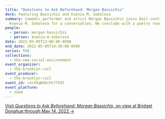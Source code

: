 ```yaml
---
title: "Questions to Ask Beforehand: Morgan Bassichis"
deck: Featuring Bassichis and Ksenia M. Soboleva
summary: Comedic performer and artist Morgan Bassichis joins Rail contributor
  Ksenia M. Soboleva for a conversation. We conclude with a poetry reading.
people:
  - person: morgan-bassichis
  - person: ksenia-m-soboleva
date: 2022-05-05T13:00:00-0500
end_date: 2022-05-05T14:30:00-0500
series: 556
collections:
  - the-new-social-environment
event_organizer:
  - the-brooklyn-rail
event_producer:
  - the-brooklyn-rail
event_id: recXXqW3bcht7TS9l
event_platform:
  - zoom
---
```

[Visit *Questions to Ask Beforehand: Morgan Bassichis,* on view at Bridget Donahue through May 14, 2022 →](https://www.bridgetdonahue.nyc/exhibitions/morgan-bassichis/)

[](https://www.bridgetdonahue.nyc/exhibitions/morgan-bassichis/)